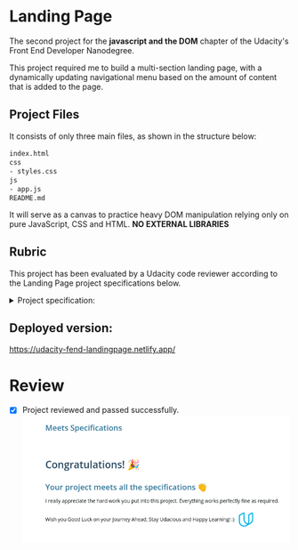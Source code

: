 # Landing Page

The second project for the **javascript and the DOM** chapter of the Udacity's
Front End Developer Nanodegree.

This project required me to build a multi-section landing page, with a
dynamically updating navigational menu based on the amount of content that is
added to the page.

## Project Files

It consists of only three main files, as shown in the structure below:

```
index.html
css
- styles.css
js
- app.js
README.md
```

It will serve as a canvas to practice heavy DOM manipulation relying only on
pure JavaScript, CSS and HTML. **NO EXTERNAL LIBRARIES**

## Rubric

This project has been evaluated by a Udacity code reviewer according to the Landing Page project specifications below.

<details>
<summary>Project specification:</summary>
<img src="repo_images/landing-specification.png"/>
</details>

## Deployed version:

https://udacity-fend-landingpage.netlify.app/

# Review

- [x] Project reviewed and passed successfully.
      ![alt text](repo_images/landing-review.png)
